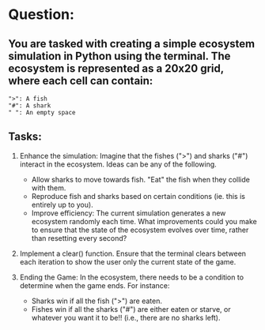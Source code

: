 # Question:
## You are tasked with creating a simple ecosystem simulation in Python using the terminal. The ecosystem is represented as a 20x20 grid, where each cell can contain:

    ">": A fish
    "#": A shark
    " ": An empty space


## Tasks:

1. Enhance the simulation: Imagine that the fishes (">") and sharks ("#") interact in the ecosystem. Ideas can be any of the following.

    - Allow sharks to move towards fish.
"Eat" the fish when they collide with them.
    - Reproduce fish and sharks based on certain conditions (ie. this is entirely up to you).
    - Improve efficiency: The current simulation generates a new ecosystem randomly each time. What improvements could you make to ensure that the state of the ecosystem evolves over time, rather than resetting every second?

2. Implement a clear() function. Ensure that the terminal clears between each iteration to show the user only the current state of the game.

3. Ending the Game: In the ecosystem, there needs to be a condition to determine when the game ends. For instance:
    - Sharks win if all the fish (">") are eaten.
    - Fishes win if all the sharks ("#") are either eaten or starve, or whatever you want it to be!! (i.e., there are no sharks left).
